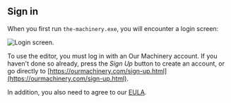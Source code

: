 ## Sign in

When you first run `the-machinery.exe`, you will encounter a login screen:

![Login screen.](https://www.dropbox.com/s/07rcwx7b1pggnxe/sign-in.png?dl=1)

To use the editor, you must log in with an Our Machinery account. If you haven't done so already, press the *Sign Up* button to create an account, or go directly to [https://ourmachinery.com/sign-up.html](https://ourmachinery.com/sign-up.html).

In addition, you also need to agree to our [EULA](https://www.ourmachinery.com/eula.html).
